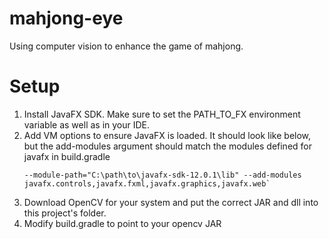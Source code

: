 # mahjong-eye
Using computer vision to enhance the game of mahjong.

# Setup
1. Install JavaFX SDK. Make sure to set the PATH_TO_FX environment variable as well
as in your IDE.
2. Add VM options to ensure JavaFX is loaded. It should look like below, but the add-modules argument should match the modules defined for javafx in build.gradle
   ```
   --module-path="C:\path\to\javafx-sdk-12.0.1\lib" --add-modules javafx.controls,javafx.fxml,javafx.graphics,javafx.web`
   ```
3. Download OpenCV for your system and put the correct JAR and dll into this project's folder.
4. Modify build.gradle to point to your opencv JAR
